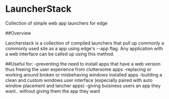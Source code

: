 # LauncherStack
Collection of simple web app launchers for edge

##Overview

Lancherstack is a collection of compiled launchers that pull up commonly a commonly used site as a app using edge's --app flag.  Any application with a web interface can be called up using this method.

##Useful for:
-preventing the need to install apps that have a web version thus freeing the user experience from cluttersome apps
-replacing or working around broken or misbehaving windows installed apps
-building a clean and custom windows user interface (expecially paired with auto window placement and lancher apps)
-giving buisiness users an app they want.. without giving them the app they want
